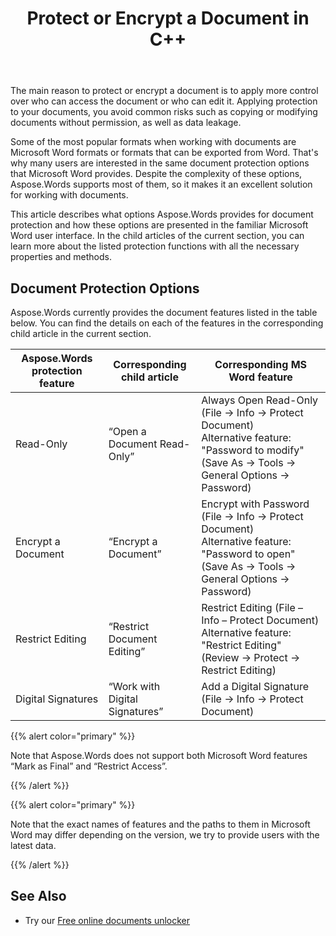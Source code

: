 ﻿---
title: Protect or Encrypt a Document in C++
second_title: Aspose.Words for C++
articleTitle: Protect or Encrypt a Document
linktitle: Protect or Encrypt a Document
description: "Aspose.Words for C++ provides Read-Only, Encrypt a Document, Restrict Editing, and Digital Signatures for document protection. Aspose.Words supports most Word protection options."
type: docs
weight: 50
url: /cpp/protect-or-encrypt-a-document/
---

The main reason to protect or encrypt a document is to apply more control over who can access the document or who can edit it. Applying protection to your documents, you avoid common risks such as copying or modifying documents without permission, as well as data leakage.

Some of the most popular formats when working with documents are Microsoft Word formats or formats that can be exported from Word. That's why many users are interested in the same document protection options that Microsoft Word provides. Despite the complexity of these options, Aspose.Words supports most of them, so it makes it an excellent solution for working with documents.

This article describes what options Aspose.Words provides for document protection and how these options are presented in the familiar Microsoft Word user interface. In the child articles of the current section, you can learn more about the listed protection functions with all the necessary properties and methods.

## Document Protection Options

Aspose.Words currently provides the document features listed in the table below. You can find the details on each of the features in the corresponding child article in the current section.

| Aspose.Words protection feature | Corresponding child article    | Corresponding MS Word feature                                |
| ------------------------------- | ------------------------------ | ------------------------------------------------------------ |
| Read-Only                       | “Open a Document Read-Only”    | Always Open Read-Only (File → Info → Protect Document)<br />Alternative feature: "Password to modify" (Save As → Tools → General Options → Password) |
| Encrypt a Document              | “Encrypt a Document”           | Encrypt with Password (File → Info → Protect Document)<br />Alternative feature: "Password to open" (Save As → Tools → General Options → Password) |
| Restrict Editing                | “Restrict Document Editing”    | Restrict Editing (File – Info – Protect Document)<br />Alternative feature: "Restrict Editing" (Review → Protect → Restrict Editing) |
| Digital Signatures              | “Work with Digital Signatures” | Add a Digital Signature (File → Info → Protect Document)     |

{{% alert color="primary" %}}

Note that Aspose.Words does not support both Microsoft Word features “Mark as Final” and “Restrict Access”.

{{% /alert %}}

{{% alert color="primary" %}}

Note that the exact names of features and the paths to them in Microsoft Word may differ depending on the version, we try to provide users with the latest data.

{{% /alert %}}

## See Also

* Try our [Free online documents unlocker](https://products.aspose.app/words/unlock)

